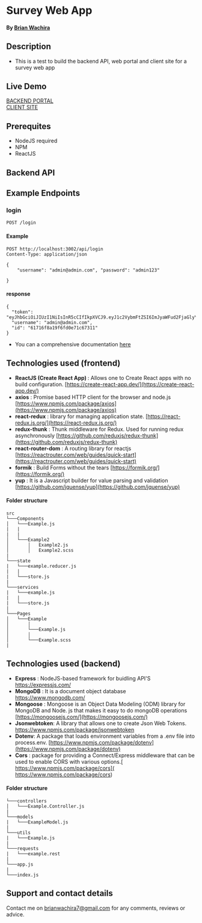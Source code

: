 # Survey Web App
#### By [Brian Wachira](https://www.github.com/brianwachira)

## Description
- This is a test to build the backend API, web portal and client site for a survey web app

## Live Demo
[BACKEND PORTAL](https://secret-plateau-48735.herokuapp.com/)<br/>
[CLIENT SITE](https://survey-app25.herokuapp.com/)

## Prerequites
- NodeJS required
- NPM 
- ReactJS

## Backend API
## Example Endpoints
### login
```
POST /login
```
#### Example
```
POST http://localhost:3002/api/login 
Content-Type: application/json

{
    "username": "admin@admin.com", "password": "admin123"

}
```
#### response
```
{
  "token": "eyJhbGciOiJIUzI1NiIsInR5cCIfIkpXVCJ9.eyJ1c2VybmFtZSI6ImJyaWFud2FjaGlyYSIsImlkIjoiNjE3MTZmOGExOWY2ZmQwfTcxYzY3MzExIiwiaWF0IjoxNjM1MTUzNDUxfQ.5jbe5DTlPihkULocV7wVGZiTP4zMYwTDWNhTBz7A8Qc",
  "username": "admin@admin.com",
  "id": "61716f8a19f6fd0e71c67311"
}
```
- You can a comprehensive documentation [here](https://github.com/brianwachira/Survey-Web-App/tree/main/admin/backend) 
## Technologies used (frontend)
 - <b>ReactJS (Create React App) </b> : Allows one to Create React apps with no build configuration. [https://create-react-app.dev/](https://create-react-app.dev/)
 - <b>axios</b> : Promise based HTTP client for the browser and node.js [https://www.npmjs.com/package/axios](https://www.npmjs.com/package/axios)
 - <b>react-redux</b> :  library for managing application state. [https://react-redux.js.org/](https://react-redux.js.org/)
 - <b>redux-thunk</b> : Thunk middleware for Redux. Used for running redux asynchronously [https://github.com/reduxjs/redux-thunk](https://github.com/reduxjs/redux-thunk)
 - <b>react-router-dom</b> : A routing library for reactjs [https://reactrouter.com/web/guides/quick-start](https://reactrouter.com/web/guides/quick-start)
 - <b>formik</b> : Build Forms without the tears [https://formik.org/](https://formik.org/)
 - <b>yup</b> : It is a Javascript builder for value parsing and validation [https://github.com/jquense/yup](https://github.com/jquense/yup)

#### Folder structure
```
src 
└───Components
│   └───Example.js
|   |
|   |
│   └───Example2
│       │   Example2.js
│       │   Example2.scss
|
└───state
|   └───example.reducer.js
|   |
|   └───store.js
|
└───services
|   └───example.js
|   |
|   └───store.js
|
└───Pages
│   └───Example
│       │   
│       └───Example.js
│       │   
│       └───Example.scss
|
```

## Technologies used (backend)
 - <b>Express</b> : NodeJS-based framework for buidling API'S [https://expressjs.com/ ](https://expressjs.com/)
 - <b>MongoDB</b> : It is a document object database [https://www.mongodb.com/ ](https://www.mongodb.com/)
 - <b>Mongoose</b> : Mongoose is an Object Data Modeling (ODM) library for MongoDB and Node. js that makes it easy to do mongoDB operations [https://mongoosejs.com/](https://mongoosejs.com/) 
 - <b>Jsonwebtoken</b>: A library that allows one to create Json Web Tokens. [https://www.npmjs.com/package/jsonwebtoken ](https://www.npmjs.com/package/jsonwebtoken )
 - <b>Dotenv</b>: A package that loads environment variables from a .env file into process.env. [https://www.npmjs.com/package/dotenv](https://www.npmjs.com/package/dotenv)
 - <b>Cors</b> : package for providing a Connect/Express middleware that can be used to enable CORS with various options.[ https://www.npmjs.com/package/cors]( https://www.npmjs.com/package/cors)


#### Folder structure
```
└───controllers
│   └───Example.Controller.js
|    
└───models
|   └───ExampleModel.js
|    
└───utils
|   └───Example.js
|
└───requests
|   └───example.rest
|
└───app.js
|
└───index.js
```
  
## Support and contact details
Contact me on brianwachira7@gmail.com for any comments, reviews or advice.
